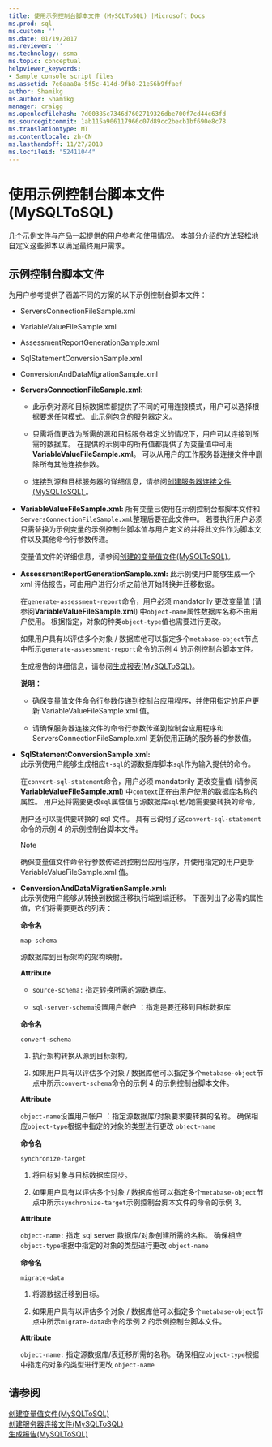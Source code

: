 ```yaml
---
title: 使用示例控制台脚本文件 (MySQLToSQL) |Microsoft Docs
ms.prod: sql
ms.custom: ''
ms.date: 01/19/2017
ms.reviewer: ''
ms.technology: ssma
ms.topic: conceptual
helpviewer_keywords:
- Sample console script files
ms.assetid: 7e6aaa8a-5f5c-414d-9fb8-21e56b9ffaef
author: Shamikg
ms.author: Shamikg
manager: craigg
ms.openlocfilehash: 7d00385c7346d7602719326dbe700f7cd44c63fd
ms.sourcegitcommit: 1ab115a906117966c07d89cc2becb1bf690e8c78
ms.translationtype: MT
ms.contentlocale: zh-CN
ms.lasthandoff: 11/27/2018
ms.locfileid: "52411044"
---
```

# <a name="working-with-the-sample-console-script-files-mysqltosql"></a>使用示例控制台脚本文件 (MySQLToSQL)
几个示例文件与产品一起提供的用户参考和使用情况。 本部分介绍的方法轻松地自定义这些脚本以满足最终用户需求。  
  
## <a name="sample-console-script-files"></a>示例控制台脚本文件  
为用户参考提供了涵盖不同的方案的以下示例控制台脚本文件：  
  
-   ServersConnectionFileSample.xml  
  
-   VariableValueFileSample.xml  
  
-   AssessmentReportGenerationSample.xml  
  
-   SqlStatementConversionSample.xml  
  
-   ConversionAndDataMigrationSample.xml  
  
-   **ServersConnectionFileSample.xml:**  
  
    -   此示例对源和目标数据库都提供了不同的可用连接模式，用户可以选择根据要求任何模式。 此示例包含的服务器定义。  
  
    -   只需将值更改为所需的源和目标服务器定义的情况下，用户可以连接到所需的数据库。 在提供的示例中的所有值都提供了为变量值中可用**VariableValueFileSample.xml**。  可以从用户的工作服务器连接文件中删除所有其他连接参数。  
  
    -   连接到源和目标服务器的详细信息，请参阅[创建服务器连接文件&#40;MySQLToSQL&#41; ](../../ssma/mysql/creating-the-server-connection-files-mysqltosql.md) 。  
  
-   **VariableValueFileSample.xml:** 所有变量已使用在示例控制台都脚本文件和`ServersConnectionFileSample.xml`整理后要在此文件中。 若要执行用户必须只需替换为示例变量的示例控制台脚本值与用户定义的并将此文件作为脚本文件以及其他命令行参数传递。  
  
    变量值文件的详细信息，请参阅[创建的变量值文件&#40;MySQLToSQL&#41;](../../ssma/mysql/creating-variable-value-files-mysqltosql.md)。  
  
-   **AssessmentReportGenerationSample.xml:** 此示例使用户能够生成一个 xml 评估报告，可由用户进行分析之前他开始转换并迁移数据。  
  
    在`generate-assessment-report`命令，用户必须 mandatorily 更改变量值 (请参阅**VariableValueFileSample.xml**) 中`object-name`属性数据库名称不由用户使用。 根据指定，对象的种类`object-type`值也需要进行更改。  
  
    如果用户具有以评估多个对象 / 数据库他可以指定多个`metabase-object`节点中所示`generate-assessment-report`命令的示例 4 的示例控制台脚本文件。  
  
    生成报告的详细信息，请参阅[生成报表&#40;MySQLToSQL&#41;](../../ssma/mysql/generating-reports-mysqltosql.md)。  
  
    **说明：**  
  
    -   确保变量值文件命令行参数传递到控制台应用程序，并使用指定的用户更新 VariableValueFileSample.xml 值。  
  
    -   请确保服务器连接文件的命令行参数传递到控制台应用程序和 ServersConnectionFileSample.xml 更新使用正确的服务器的参数值。  
  
-   **SqlStatementConversionSample.xml:**  
    此示例使用户能够生成相应`t-sql`的源数据库脚本`sql`作为输入提供的命令。  
  
    在`convert-sql-statement`命令，用户必须 mandatorily 更改变量值 (请参阅**VariableValueFileSample.xml**) 中`context`正在由用户使用的数据库名称的属性。 用户还将需要更改`sql`属性值与源数据库`sql`他/她需要要转换的命令。  
  
    用户还可以提供要转换的 sql 文件。 具有已说明了这`convert-sql-statement`命令的示例 4 的示例控制台脚本文件。  
  
    > [!NOTE]  
    > 确保变量值文件命令行参数传递到控制台应用程序，并使用指定的用户更新 VariableValueFileSample.xml 值。  
  
-   **ConversionAndDataMigrationSample.xml:**  
     此示例使用户能够从转换到数据迁移执行端到端迁移。 下面列出了必需的属性值，它们将需要更改的列表：  
  
    **命令名**  
  
    `map-schema`  
  
    源数据库到目标架构的架构映射。  
  
    **Attribute**  
  
    -   `source-schema:` 指定转换所需的源数据库。  
  
    -   `sql-server-schema`设置用户帐户 ：指定是要迁移到目标数据库  
  
    **命令名**  
  
    `convert-schema`  
  
    1.  执行架构转换从源到目标架构。  
  
    2.  如果用户具有以评估多个对象 / 数据库他可以指定多个`metabase-object`节点中所示`convert-schema`命令的示例 4 的示例控制台脚本文件。  
  
    **Attribute**  
  
    `object-name`设置用户帐户 ：指定源数据库/对象要求要转换的名称。 确保相应`object-type`根据中指定的对象的类型进行更改 `object-name`  
  
    **命令名**  
  
    `synchronize-target`  
  
    1.  将目标对象与目标数据库同步。  
  
    2.  如果用户具有以评估多个对象 / 数据库他可以指定多个`metabase-object`节点中所示`synchronize-target`示例控制台脚本文件的命令的示例 3。  
  
    **Attribute**  
  
    `object-name:` 指定 sql server 数据库/对象创建所需的名称。 确保相应`object-type`根据中指定的对象的类型进行更改 `object-name`  
  
    **命令名**  
  
    `migrate-data`  
  
    1.  将源数据迁移到目标。  
  
    2.  如果用户具有以评估多个对象 / 数据库他可以指定多个`metabase-object`节点中所示`migrate-data`命令的示例 2 的示例控制台脚本文件。  
  
    **Attribute**  
  
    `object-name:` 指定源数据库/表迁移所需的名称。 确保相应`object-type`根据中指定的对象的类型进行更改 `object-name`  
  
## <a name="see-also"></a>请参阅  
[创建变量值文件&#40;MySQLToSQL&#41;](../../ssma/mysql/creating-variable-value-files-mysqltosql.md)  
[创建服务器连接文件&#40;MySQLToSQL&#41;](../../ssma/mysql/creating-the-server-connection-files-mysqltosql.md)  
[生成报告&#40;MySQLToSQL&#41;](../../ssma/mysql/generating-reports-mysqltosql.md)  
  
